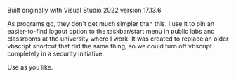 Built originally with Visual Studio 2022 version 17.13.6

As programs go, they don't get much simpler than this.
I use it to pin an easier-to-find logout option to the taskbar/start menu in public labs and classrooms at the university where I work.
It was created to replace an older vbscript shortcut that did the same thing, so we could turn off vbscript completely in a security initiative.

Use as you like.
